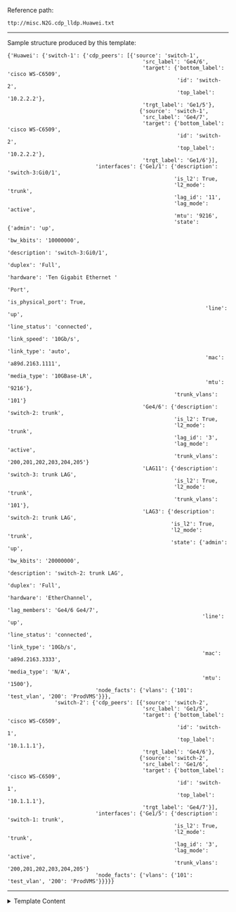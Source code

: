 Reference path:
```
ttp://misc.N2G.cdp_lldp.Huawei.txt
```

---



Sample structure produced by this template:
```
{'Huawei': {'switch-1': {'cdp_peers': [{'source': 'switch-1',
                                           'src_label': 'Ge4/6',
                                           'target': {'bottom_label': 'cisco WS-C6509',
                                                      'id': 'switch-2',
                                                      'top_label': '10.2.2.2'},
                                           'trgt_label': 'Ge1/5'},
                                          {'source': 'switch-1',
                                           'src_label': 'Ge4/7',
                                           'target': {'bottom_label': 'cisco WS-C6509',
                                                      'id': 'switch-2',
                                                      'top_label': '10.2.2.2'},
                                           'trgt_label': 'Ge1/6'}],
                            'interfaces': {'Ge1/1': {'description': 'switch-3:Gi0/1',
                                                     'is_l2': True,
                                                     'l2_mode': 'trunk',
                                                     'lag_id': '11',
                                                     'lag_mode': 'active',
                                                     'mtu': '9216',
                                                     'state': {'admin': 'up',
                                                               'bw_kbits': '10000000',
                                                               'description': 'switch-3:Gi0/1',
                                                               'duplex': 'Full',
                                                               'hardware': 'Ten Gigabit Ethernet '
                                                                           'Port',
                                                               'is_physical_port': True,
                                                               'line': 'up',
                                                               'line_status': 'connected',
                                                               'link_speed': '10Gb/s',
                                                               'link_type': 'auto',
                                                               'mac': 'a89d.2163.1111',
                                                               'media_type': '10GBase-LR',
                                                               'mtu': '9216'},
                                                     'trunk_vlans': '101'}
                                           'Ge4/6': {'description': 'switch-2: trunk',
                                                     'is_l2': True,
                                                     'l2_mode': 'trunk',
                                                     'lag_id': '3',
                                                     'lag_mode': 'active',
                                                     'trunk_vlans': '200,201,202,203,204,205'}
                                           'LAG11': {'description': 'switch-3: trunk LAG',
                                                     'is_l2': True,
                                                     'l2_mode': 'trunk',
                                                     'trunk_vlans': '101'},
                                           'LAG3': {'description': 'switch-2: trunk LAG',
                                                    'is_l2': True,
                                                    'l2_mode': 'trunk',
                                                    'state': {'admin': 'up',
                                                              'bw_kbits': '20000000',
                                                              'description': 'switch-2: trunk LAG',
                                                              'duplex': 'Full',
                                                              'hardware': 'EtherChannel',
                                                              'lag_members': 'Ge4/6 Ge4/7',
                                                              'line': 'up',
                                                              'line_status': 'connected',
                                                              'link_type': '10Gb/s',
                                                              'mac': 'a89d.2163.3333',
                                                              'media_type': 'N/A',
                                                              'mtu': '1500'},
                            'node_facts': {'vlans': {'101': 'test_vlan', '200': 'ProdVMS'}}},
               'switch-2': {'cdp_peers': [{'source': 'switch-2',
                                           'src_label': 'Ge1/5',
                                           'target': {'bottom_label': 'cisco WS-C6509',
                                                      'id': 'switch-1',
                                                      'top_label': '10.1.1.1'},
                                           'trgt_label': 'Ge4/6'},
                                          {'source': 'switch-2',
                                           'src_label': 'Ge1/6',
                                           'target': {'bottom_label': 'cisco WS-C6509',
                                                      'id': 'switch-1',
                                                      'top_label': '10.1.1.1'},
                                           'trgt_label': 'Ge4/7'}],
                            'interfaces': {'Ge1/5': {'description': 'switch-1: trunk',
                                                     'is_l2': True,
                                                     'l2_mode': 'trunk',
                                                     'lag_id': '3',
                                                     'lag_mode': 'active',
                                                     'trunk_vlans': '200,201,202,203,204,205'}
                            'node_facts': {'vlans': {'101': 'test_vlan', '200': 'ProdVMS'}}}}}
```



---

<details><summary>Template Content</summary>
```
<template name="Huawei" results="per_template">
<doc>
Sample structure produced by this template:
```
{'Huawei': {'switch-1': {'cdp_peers': [{'source': 'switch-1',
                                           'src_label': 'Ge4/6',
                                           'target': {'bottom_label': 'cisco WS-C6509',
                                                      'id': 'switch-2',
                                                      'top_label': '10.2.2.2'},
                                           'trgt_label': 'Ge1/5'},
                                          {'source': 'switch-1',
                                           'src_label': 'Ge4/7',
                                           'target': {'bottom_label': 'cisco WS-C6509',
                                                      'id': 'switch-2',
                                                      'top_label': '10.2.2.2'},
                                           'trgt_label': 'Ge1/6'}],
                            'interfaces': {'Ge1/1': {'description': 'switch-3:Gi0/1',
                                                     'is_l2': True,
                                                     'l2_mode': 'trunk',
                                                     'lag_id': '11',
                                                     'lag_mode': 'active',
                                                     'mtu': '9216',
                                                     'state': {'admin': 'up',
                                                               'bw_kbits': '10000000',
                                                               'description': 'switch-3:Gi0/1',
                                                               'duplex': 'Full',
                                                               'hardware': 'Ten Gigabit Ethernet '
                                                                           'Port',
                                                               'is_physical_port': True,
                                                               'line': 'up',
                                                               'line_status': 'connected',
                                                               'link_speed': '10Gb/s',
                                                               'link_type': 'auto',
                                                               'mac': 'a89d.2163.1111',
                                                               'media_type': '10GBase-LR',
                                                               'mtu': '9216'},
                                                     'trunk_vlans': '101'}
                                           'Ge4/6': {'description': 'switch-2: trunk',
                                                     'is_l2': True,
                                                     'l2_mode': 'trunk',
                                                     'lag_id': '3',
                                                     'lag_mode': 'active',
                                                     'trunk_vlans': '200,201,202,203,204,205'}
                                           'LAG11': {'description': 'switch-3: trunk LAG',
                                                     'is_l2': True,
                                                     'l2_mode': 'trunk',
                                                     'trunk_vlans': '101'},
                                           'LAG3': {'description': 'switch-2: trunk LAG',
                                                    'is_l2': True,
                                                    'l2_mode': 'trunk',
                                                    'state': {'admin': 'up',
                                                              'bw_kbits': '20000000',
                                                              'description': 'switch-2: trunk LAG',
                                                              'duplex': 'Full',
                                                              'hardware': 'EtherChannel',
                                                              'lag_members': 'Ge4/6 Ge4/7',
                                                              'line': 'up',
                                                              'line_status': 'connected',
                                                              'link_type': '10Gb/s',
                                                              'mac': 'a89d.2163.3333',
                                                              'media_type': 'N/A',
                                                              'mtu': '1500'},
                            'node_facts': {'vlans': {'101': 'test_vlan', '200': 'ProdVMS'}}},
               'switch-2': {'cdp_peers': [{'source': 'switch-2',
                                           'src_label': 'Ge1/5',
                                           'target': {'bottom_label': 'cisco WS-C6509',
                                                      'id': 'switch-1',
                                                      'top_label': '10.1.1.1'},
                                           'trgt_label': 'Ge4/6'},
                                          {'source': 'switch-2',
                                           'src_label': 'Ge1/6',
                                           'target': {'bottom_label': 'cisco WS-C6509',
                                                      'id': 'switch-1',
                                                      'top_label': '10.1.1.1'},
                                           'trgt_label': 'Ge4/7'}],
                            'interfaces': {'Ge1/5': {'description': 'switch-1: trunk',
                                                     'is_l2': True,
                                                     'l2_mode': 'trunk',
                                                     'lag_id': '3',
                                                     'lag_mode': 'active',
                                                     'trunk_vlans': '200,201,202,203,204,205'}
                            'node_facts': {'vlans': {'101': 'test_vlan', '200': 'ProdVMS'}}}}}
```
</doc>

<vars>local_hostname="gethostname"</vars>

<macro>
def process_vlans(data):
    return {data["vid"]: data["name"]}

def check_is_physical_port(data):
    for item in _ttp_["vars"]["physical_ports"]:
        if data.startswith(item) and not "." in data:
            return data, {"is_physical_port": True}
    return data
</macro>

<macro>
def check_lldp_peer_name(data):
    undef_names = ["not advertised", "null", "--"]
    if data.get("target.id", "").lower() in undef_names:
        data["target.id"] = data["data.chassis_id"]
    return data
    
def lldp_choose_bottom_label(data):
    if "target.bottom_label_2" in data:
        data["target.bottom_label"] = data.pop("target.bottom_label_2")
    elif "target.bottom_label" in data:
        data["data.peer_system"] = str(data["target.bottom_label"])
        data["target.bottom_label"] = "{}..".format(data["target.bottom_label"][:18])
    return data
</macro>

<input>url = "./Huawei/"</input>

<!-- Interfaces configuration group -->
<group name="{{ local_hostname }}.interfaces**.{{ interface }}**">
interface {{ interface | resuball(IfsNormalize) }}
 description {{ description | re(".+") }}
 port link-type {{ l2_mode }}
 dot1q termination vid {{ dot1q_vid }}
 port trunk allow-pass vlan {{ trunk_vlans | unrange("to", " ") | replace(' ', ',') | joinmatches(",") }}
 port trunk allow-pass vlan all {{ trunk_vlans | set("ALL") }}
 dfs-group 1 m-lag {{ mlag_id | DIGIT }}
 eth-trunk {{ lag_id | DIGIT }}
 mode {{ lag_mode }}
 port trunk pvid vlan {{ access_vlan }}
 ip address {{ ip | PHRASE | joinmatches(",") }}
 ip binding vpn-instance {{ vrf }}
 peer-link 1 {{ peer_link | set(True) }}
</group>

<!-- Interfaces state group
<group name="{{ local_hostname }}.interfaces**.{{ interface }}**.state">

</group>
 -->

<!-- node_facts VLANs group -->
<group name="{{ local_hostname }}.node_facts.vlans**" macro="process_vlans">
vlan {{ vid | exclude(",") }}
 name {{ name | ORPHRASE | default("no name") }}
</group>

<!-- LLDP peers group -->
<group name="{{ local_hostname }}.lldp_peers*" chain="macro('check_lldp_peer_name') | macro(lldp_choose_bottom_label) | expand()">
{{ src_label | resuball(IfsNormalize) }}  has 1 neighbor(s):
Port ID                            :{{ trgt_label | ORPHRASE | resuball(IfsNormalize) }}
Chassis ID                         :{{ data.chassis_id }}
System name                        :{{ target.id | split(".") | item(0) | split("(") | item(0) }}
HUAWEI {{ target.bottom_label_2 }}
System description                 :{{ target.bottom_label | ORPHRASE }}
Port description                   :{{ data.peer_port_description | re(".+") | notequal("--") }}
System capabilities supported      :{{ data.peer_capabilities | ORPHRASE | notequal("--") }}
Maximum frame Size                 :{{ data.peer_mtu | notequal("--") }}
Management address                 :{{ target.top_label }}
{{ source | set("local_hostname") }}
</group>
</template>
```
</details>